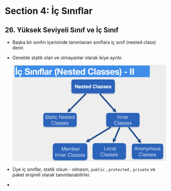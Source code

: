 # Section 4: İç Sınıflar

## 26. Yüksek Seviyeli Sınıf ve İç Sınıf

- Başka bir sınıfın içerisinde tanımlanan sınıflara iç sınıf (nested class) denir.
- Genelde statik olan ve olmayanlar olarak ikiye ayrılır.
    
    ![Screenshot 2024-11-04 at 11.08.18 PM.png](media/Screenshot_2024-11-04_at_11.08.18_PM.png)
    
- Üye iç sınıflar, statik olsun - olmasın, `public` , `protected` , `private`  ve paket erişimli olarak tanımlanabilirler.
-